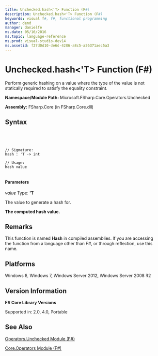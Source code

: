 ```yaml
---
title: Unchecked.hash<'T> Function (F#)
description: Unchecked.hash<'T> Function (F#)
keywords: visual f#, f#, functional programming
author: dend
manager: danielfe
ms.date: 05/16/2016
ms.topic: language-reference
ms.prod: visual-studio-dev14
ms.assetid: f27d0d10-de6d-4286-a8c5-a26371aec5a3 
---
```


# Unchecked.hash<'T> Function (F#)

Perform generic hashing on a value where the type of the value is not statically required to satisfy the equality constraint.

**Namespace/Module Path:** Microsoft.FSharp.Core.Operators.Unchecked

**Assembly:** FSharp.Core (in FSharp.Core.dll)


## Syntax



```




// Signature:
hash : 'T -> int

// Usage:
hash value


```





#### Parameters
*value*
Type: **'T**


The value to generate a hash for.



**The computed hash value.**
## Remarks
This function is named **Hash** in compiled assemblies. If you are accessing the function from a language other than F#, or through reflection, use this name.


## Platforms
Windows 8, Windows 7, Windows Server 2012, Windows Server 2008 R2


## Version Information
**F# Core Library Versions**

Supported in: 2.0, 4.0, Portable




## See Also
[Operators.Unchecked Module &#40;F&#35;&#41;](Operators.Unchecked-Module-%5BFSharp%5D.md)

[Core.Operators Module &#40;F&#35;&#41;](Core.Operators-Module-%5BFSharp%5D.md)

